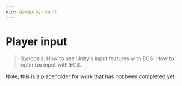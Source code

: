 ```yaml
---
uid: gameplay-input
---
```

# Player input

> Synopsis: How to use Unity's input features with ECS. How to optimize input with ECS.

Note, this is a placeholder for work that has not been completed yet.